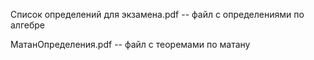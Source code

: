 Список определений для экзамена.pdf -- файл с определениями по алгебре

МатанОпределения.pdf -- файл с теоремами по матану
